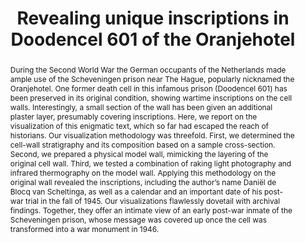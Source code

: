 ---
title: "Revealing unique inscriptions in Doodencel 601 of the Oranjehotel"
layout: publication
categories:
  - Publications
tags:
  - History
  - Thermography
  - Material Science
  - Image Processing
last_modified_at: 2020-08-10T10:58:58-01:00
venue: "Heritage Science"
abstract: "During the Second World War the German occupants of the Netherlands made ample use of the Scheveningen prison near The Hague, popularly nicknamed the Oranjehotel. One former death cell in this infamous prison (Doodencel 601) has been preserved in its original condition, showing wartime inscriptions on the cell walls. Interestingly, a small section of the wall has been given an additional plaster layer, presumably covering inscriptions. Here, we report on the visualization of this enigmatic text, which so far had escaped the reach of historians. Our visualization methodology was threefold. First, we determined the cell-wall stratigraphy and its composition based on a sample cross-section. Second, we prepared a physical model wall, mimicking the layering of the original cell wall. Third, we tested a combination of raking light photography and infrared thermography on the model wall. Applying this methodology on the original wall revealed the inscriptions, including the author’s name Daniël de Blocq van Scheltinga, as well as a calendar and an important date of his post-war trial in the fall of 1945. Our visualizations flawlessly dovetail with archival findings. Together, they offer an intimate view of an early post-war inmate of the Scheveningen prison, whose message was covered up once the cell was transformed into a war monument in 1946."
authors: "J. Wembe, R. van den Brink, E. Mooldijk, N. Feirabend, <b>R. Wiersma</b>, J. Sietsma and J. Dik"
type: "Article"
doi: "10.1186/s40494-020-00418-8" 
bib: "@Article{WempeRevealing2020,<br />
  &nbsp;&nbsp;author    = {Joost Wembe, Rick van den Brink, Esmée Mooldijk, Nienke Feirabend, Ruben Wiersma, Jilt Sietsma, Joris Dik},<br />
  &nbsp;&nbsp;journal   = {Heritage Science},<br />
  &nbsp;&nbsp;title     = {Revealing unique inscriptions of a Nazi collaborator in Doodencel 601 of the Oranjehotel},<br />
  &nbsp;&nbsp;year      = {2020},<br />
  &nbsp;&nbsp;month     = {July},<br />
  &nbsp;&nbsp;number    = {74},<br />
  &nbsp;&nbsp;volume    = {8},<br />
  &nbsp;&nbsp;publisher = {Springer},<br />
  &nbsp;&nbsp;doi       = {10.1186/s40494-020-00418-8},<br />
}"
---